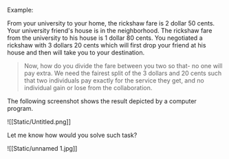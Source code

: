 Example:


From your university to your home, the rickshaw fare is 2 dollar 50  cents. Your university friend's house is in the neighborhood. The rickshaw fare from the university to his house is 1 dollar 80 cents. You negotiated a rickshaw with 3 dollars 20 cents which will first drop your friend at his house and then will take you to your destination.

> Now, how do you divide the fare between you two so that- no one will pay extra. We need the fairest split of the 3 dollars and 20 cents such that two individuals pay exactly for the service they get, and no individual gain or lose from the collaboration. 

The following screenshot shows the result depicted by a computer program.  

![[Static/Untitled.png]]

Let me know how would you solve such task?  

![[Static/unnamed 1.jpg]]
